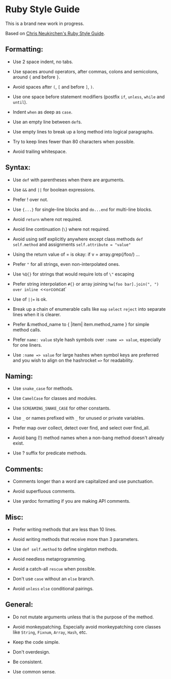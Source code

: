 # Ruby Style Guide

This is a brand new work in progress.

Based on [Chris Neukirchen's Ruby Style
Guide](http://github.com/chneukirchen/styleguide/).

## Formatting:

* Use 2 space indent, no tabs.

* Use spaces around operators, after commas, colons and semicolons,
  around `{` and before `}`.

* Avoid spaces after `(`, `[` and before `]`, `)`.

* Use one space before statement modifiers (postfix
  `if`, `unless`, `while` and `until`).

* Indent `when` as deep as `case`.

* Use an empty line between `def`s.

* Use empty lines to break up a long method into logical paragraphs.

* Try to keep lines fewer than 80 characters when possible.

* Avoid trailing whitespace.


## Syntax:

* Use `def` with parentheses when there are arguments.

* Use `&&` and `||` for boolean expressions.

* Prefer ! over not.

* Use `{...}` for single-line blocks and `do...end` for multi-line blocks.

* Avoid `return` where not required.

* Avoid line continuation (`\`) where not required.

* Avoid using self explicitly anywhere except class methods `def self.method`
  and assignments `self.attribute = "value"`

* Using the return value of = is okay: if v = array.grep(/foo/) ...

* Prefer `"` for all strings, even non-interpolated ones.

* Use `%Q{}` for strings that would require lots of `\"` escaping

* Prefer string interpolation `#{}` or array joining `%w[foo bar].join(", ")
  over inline `<<` or `concat`

* Use of `||=` is ok.

* Break up a chain of enumerable calls like `map` `select` `reject` into
  separate lines when it is clearer.

* Prefer &:method_name to { |item| item.method_name } for simple method calls.

* Prefer `name: value` style hash symbols over `:name => value`, especially for
  one liners.

* Use `:name => value` for large hashes when symbol keys are preferred and
  you wish to align on the hashrocket `=>` for readability.


## Naming:

* Use `snake_case` for methods.

* Use `CamelCase` for classes and modules.

* Use `SCREAMING_SNAKE_CASE` for other constants.

* Use `_` or names prefixed with `_` for unused or private variables.

* Prefer map over collect, detect over find, and select over find_all.

* Avoid bang (!) method names when a non-bang method doesn't already exist.

* Use ? suffix for predicate methods.

## Comments:

* Comments longer than a word are capitalized and use punctuation.

* Avoid superfluous comments.

* Use yardoc formatting if you are making API comments.

## Misc:

* Prefer writing methods that are less than 10 lines.

* Avoid writing methods that receive more than 3 parameters.

* Use `def self.method` to define singleton methods.

* Avoid needless metaprogramming.

* Avoid a catch-all `rescue` when possible.

* Don't use `case` without an `else` branch.

* Avoid `unless` `else` conditional pairings.

## General:

* Do not mutate arguments unless that is the purpose of the method.

* Avoid monkeypatching. Especially avoid monkeypatching core classes like `String`,
  `Fixnum`, `Array`, `Hash`, etc.

* Keep the code simple.

* Don't overdesign.

* Be consistent.

* Use common sense.
